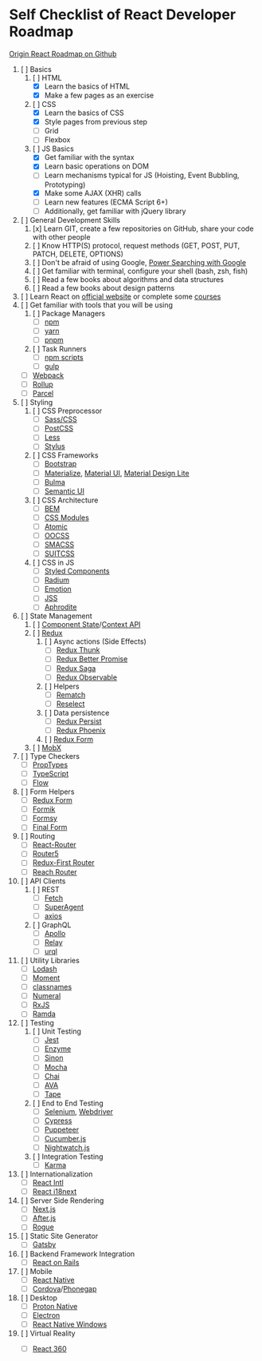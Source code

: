 # Self Checklist of React Developer Roadmap
[Origin React Roadmap on Github](https://github.com/adam-golab/react-developer-roadmap)

1. [ ] Basics
    1. [ ] HTML
        * [x] Learn the basics of HTML
        * [x] Make a few pages as an exercise
    2. [ ] CSS
        * [x] Learn the basics of CSS
        * [x] Style pages from previous step
        * [ ] Grid
        * [ ] Flexbox
    3. [ ] JS Basics
        * [x] Get familiar with the syntax
        * [x] Learn basic operations on DOM
        * [ ] Learn mechanisms typical for JS (Hoisting, Event Bubbling, Prototyping)
        * [x] Make some AJAX (XHR) calls
        * [ ] Learn new features (ECMA Script 6+)
        * [ ] Additionally, get familiar with jQuery library
2. [ ] General Development Skills
    1. [x] Learn GIT, create a few repositories on GitHub, share your code with other people
    2. [ ] Know HTTP(S) protocol, request methods (GET, POST, PUT, PATCH, DELETE, OPTIONS)
    3. [ ] Don't be afraid of using Google, [Power Searching with Google](http://www.powersearchingwithgoogle.com/)
    4. [ ] Get familiar with terminal, configure your shell (bash, zsh, fish)
    5. [ ] Read a few books about algorithms and data structures
    6. [ ] Read a few books about design patterns
3. [ ] Learn React on [official website](https://reactjs.org/tutorial/tutorial.html) or complete some [courses](https://egghead.io/courses/the-beginner-s-guide-to-react)
4. [ ] Get familiar with tools that you will be using
    1. [ ] Package Managers
        * [ ] [npm](https://www.npmjs.com/)
        * [ ] [yarn](https://yarnpkg.com/lang/en/)
        * [ ] [pnpm](https://pnpm.js.org/)
    2. [ ] Task Runners
        * [ ] [npm scripts](https://docs.npmjs.com/misc/scripts)
        * [ ] [gulp](https://gulpjs.com/)
    * [ ] [Webpack](https://webpack.js.org/)
    * [ ] [Rollup](https://rollupjs.org/guide/en)
    * [ ] [Parcel](https://parceljs.org/)
5. [ ] Styling
    1. [ ] CSS Preprocessor
        * [ ] [Sass/CSS](https://sass-lang.com/)
        * [ ] [PostCSS](https://postcss.org/)
        * [ ] [Less](http://lesscss.org/)
        * [ ] [Stylus](http://stylus-lang.com/)
    2. [ ] CSS Frameworks
        * [ ] [Bootstrap](https://getbootstrap.com/)
        * [ ] [Materialize](https://materializecss.com/), [Material UI](https://material-ui.com/), [Material Design Lite](https://getmdl.io/)
        * [ ] [Bulma](https://bulma.io/)
        * [ ] [Semantic UI](https://semantic-ui.com/)
    3. [ ] CSS Architecture
        * [ ] [BEM](http://getbem.com/)
        * [ ] [CSS Modules](https://github.com/css-modules/css-modules)
        * [ ] [Atomic](https://acss.io/)
        * [ ] [OOCSS](https://github.com/stubbornella/oocss/wiki)
        * [ ] [SMACSS](https://smacss.com/)
        * [ ] [SUITCSS](https://suitcss.github.io/)
    4. [ ] CSS in JS
        * [ ] [Styled Components](https://www.styled-components.com/)
        * [ ] [Radium](https://formidable.com/open-source/radium/)
        * [ ] [Emotion](https://emotion.sh/)
        * [ ] [JSS](http://cssinjs.org/)
        * [ ] [Aphrodite](https://github.com/Khan/aphrodite)
6. [ ] State Management
    1. [ ] [Component State](https://reactjs.org/docs/faq-state.html)/[Context API](https://reactjs.org/docs/context.html)
    2. [ ] [Redux](https://redux.js.org/)
        1. [ ] Async actions (Side Effects)
            * [ ] [Redux Thunk](https://github.com/reduxjs/redux-thunk)
            * [ ] [Redux Better Promise](https://github.com/Lukasz-pluszczewski/redux-better-promise)
            * [ ] [Redux Saga](https://redux-saga.js.org/)
            * [ ] [Redux Observable](https://redux-observable.js.org)
        2. [ ] Helpers
            * [ ] [Rematch](https://rematch.gitbooks.io/rematch/)
            * [ ] [Reselect](https://github.com/reduxjs/reselect)
        3. [ ] Data persistence
            * [ ] [Redux Persist](https://github.com/rt2zz/redux-persist)
            * [ ] [Redux Phoenix](https://github.com/adam-golab/redux-phoenix)
        4. [ ] [Redux Form](https://redux-form.com)
    3. [ ] [MobX](https://mobx.js.org/)
7. [ ] Type Checkers
    * [ ] [PropTypes](https://reactjs.org/docs/typechecking-with-proptypes.html)
    * [ ] [TypeScript](https://www.typescriptlang.org/)
    * [ ] [Flow](https://flow.org/en/)
8. [ ] Form Helpers
    * [ ] [Redux Form](https://redux-form.com)
    * [ ] [Formik](https://github.com/jaredpalmer/formik)
    * [ ] [Formsy](https://github.com/formsy/formsy-react)
    * [ ] [Final Form](https://github.com/final-form/final-form)
9. [ ] Routing
    * [ ] [React-Router](https://reacttraining.com/react-router/)
    * [ ] [Router5](https://router5.js.org/)
    * [ ] [Redux-First Router](https://github.com/faceyspacey/redux-first-router)
    * [ ] [Reach Router](https://reach.tech/router/)
10. [ ] API Clients
    1. [ ] REST
        * [ ] [Fetch](https://developer.mozilla.org/en-US/docs/Web/API/Fetch_API)
        * [ ] [SuperAgent](https://visionmedia.github.io/superagent/)
        * [ ] [axios](https://github.com/axios/axios)
    2. [ ] GraphQL
        * [ ] [Apollo](https://www.apollographql.com/docs/react/)
        * [ ] [Relay](https://facebook.github.io/relay/)
        * [ ] [urql](https://github.com/FormidableLabs/urql)
11. [ ] Utility Libraries
    * [ ] [Lodash](https://lodash.com/)
    * [ ] [Moment](https://momentjs.com/)
    * [ ] [classnames](https://github.com/JedWatson/classnames)
    * [ ] [Numeral](http://numeraljs.com/)
    * [ ] [RxJS](http://reactivex.io/)
    * [ ] [Ramda](https://ramdajs.com/)
12. [ ] Testing
    1. [ ] Unit Testing
        * [ ] [Jest](https://facebook.github.io/jest/)
        * [ ] [Enzyme](http://airbnb.io/enzyme/)
        * [ ] [Sinon](http://sinonjs.org/)
        * [ ] [Mocha](https://mochajs.org/)
        * [ ] [Chai](http://www.chaijs.com/)
        * [ ] [AVA](https://github.com/avajs/ava)
        * [ ] [Tape](https://github.com/substack/tape)
    2. [ ] End to End Testing
        * [ ] [Selenium](https://www.seleniumhq.org/), [Webdriver](http://webdriver.io/)
        * [ ] [Cypress](https://cypress.io/)
        * [ ] [Puppeteer](https://pptr.dev/)
        * [ ] [Cucumber.js](https://github.com/cucumber/cucumber-js)
        * [ ] [Nightwatch.js](http://nightwatchjs.org/)
    3. [ ] Integration Testing
        * [ ] [Karma](https://karma-runner.github.io/)
13. [ ] Internationalization
    * [ ] [React Intl](https://github.com/yahoo/react-intl)
    * [ ] [React i18next](https://react.i18next.com/)
14. [ ] Server Side Rendering
    * [ ] [Next.js](https://nextjs.org/)
    * [ ] [After.js](https://github.com/jaredpalmer/after.js)
    * [ ] [Rogue](https://github.com/alidcastano/rogue.js)
15. [ ] Static Site Generator
    * [ ] [Gatsby](https://www.gatsbyjs.org/)
16. [ ] Backend Framework Integration
    * [ ] [React on Rails](https://shakacode.gitbooks.io/react-on-rails/content/)
17. [ ] Mobile
    * [ ] [React Native](https://facebook.github.io/react-native/)
    * [ ] [Cordova](https://cordova.apache.org/)/[Phonegap](https://phonegap.com/)
18. [ ] Desktop
    * [ ] [Proton Native](https://proton-native.js.org/)
    * [ ] [Electron](https://electronjs.org/)
    * [ ] [React Native Windows](https://github.com/Microsoft/react-native-windows)
19. [ ] Virtual Reality
    * [ ] [React 360](https://facebook.github.io/react-360/)


